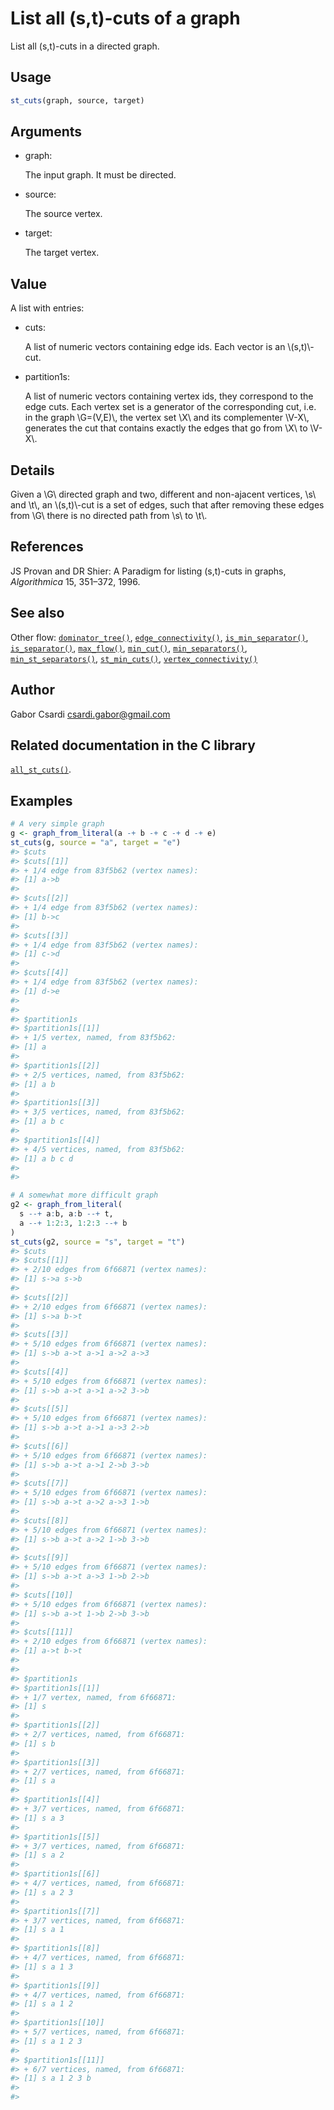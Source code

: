 # List all (s,t)-cuts of a graph

List all (s,t)-cuts in a directed graph.

## Usage

``` r
st_cuts(graph, source, target)
```

## Arguments

- graph:

  The input graph. It must be directed.

- source:

  The source vertex.

- target:

  The target vertex.

## Value

A list with entries:

- cuts:

  A list of numeric vectors containing edge ids. Each vector is an
  \\(s,t)\\-cut.

- partition1s:

  A list of numeric vectors containing vertex ids, they correspond to
  the edge cuts. Each vertex set is a generator of the corresponding
  cut, i.e. in the graph \\G=(V,E)\\, the vertex set \\X\\ and its
  complementer \\V-X\\, generates the cut that contains exactly the
  edges that go from \\X\\ to \\V-X\\.

## Details

Given a \\G\\ directed graph and two, different and non-ajacent
vertices, \\s\\ and \\t\\, an \\(s,t)\\-cut is a set of edges, such that
after removing these edges from \\G\\ there is no directed path from
\\s\\ to \\t\\.

## References

JS Provan and DR Shier: A Paradigm for listing (s,t)-cuts in graphs,
*Algorithmica* 15, 351–372, 1996.

## See also

Other flow:
[`dominator_tree()`](https://r.igraph.org/reference/dominator_tree.md),
[`edge_connectivity()`](https://r.igraph.org/reference/edge_connectivity.md),
[`is_min_separator()`](https://r.igraph.org/reference/is_min_separator.md),
[`is_separator()`](https://r.igraph.org/reference/is_separator.md),
[`max_flow()`](https://r.igraph.org/reference/max_flow.md),
[`min_cut()`](https://r.igraph.org/reference/min_cut.md),
[`min_separators()`](https://r.igraph.org/reference/min_separators.md),
[`min_st_separators()`](https://r.igraph.org/reference/min_st_separators.md),
[`st_min_cuts()`](https://r.igraph.org/reference/st_min_cuts.md),
[`vertex_connectivity()`](https://r.igraph.org/reference/vertex_connectivity.md)

## Author

Gabor Csardi <csardi.gabor@gmail.com>

## Related documentation in the C library

[`all_st_cuts()`](https://igraph.org/c/html/latest/igraph-Flows.html#igraph_all_st_cuts).

## Examples

``` r
# A very simple graph
g <- graph_from_literal(a -+ b -+ c -+ d -+ e)
st_cuts(g, source = "a", target = "e")
#> $cuts
#> $cuts[[1]]
#> + 1/4 edge from 83f5b62 (vertex names):
#> [1] a->b
#> 
#> $cuts[[2]]
#> + 1/4 edge from 83f5b62 (vertex names):
#> [1] b->c
#> 
#> $cuts[[3]]
#> + 1/4 edge from 83f5b62 (vertex names):
#> [1] c->d
#> 
#> $cuts[[4]]
#> + 1/4 edge from 83f5b62 (vertex names):
#> [1] d->e
#> 
#> 
#> $partition1s
#> $partition1s[[1]]
#> + 1/5 vertex, named, from 83f5b62:
#> [1] a
#> 
#> $partition1s[[2]]
#> + 2/5 vertices, named, from 83f5b62:
#> [1] a b
#> 
#> $partition1s[[3]]
#> + 3/5 vertices, named, from 83f5b62:
#> [1] a b c
#> 
#> $partition1s[[4]]
#> + 4/5 vertices, named, from 83f5b62:
#> [1] a b c d
#> 
#> 

# A somewhat more difficult graph
g2 <- graph_from_literal(
  s --+ a:b, a:b --+ t,
  a --+ 1:2:3, 1:2:3 --+ b
)
st_cuts(g2, source = "s", target = "t")
#> $cuts
#> $cuts[[1]]
#> + 2/10 edges from 6f66871 (vertex names):
#> [1] s->a s->b
#> 
#> $cuts[[2]]
#> + 2/10 edges from 6f66871 (vertex names):
#> [1] s->a b->t
#> 
#> $cuts[[3]]
#> + 5/10 edges from 6f66871 (vertex names):
#> [1] s->b a->t a->1 a->2 a->3
#> 
#> $cuts[[4]]
#> + 5/10 edges from 6f66871 (vertex names):
#> [1] s->b a->t a->1 a->2 3->b
#> 
#> $cuts[[5]]
#> + 5/10 edges from 6f66871 (vertex names):
#> [1] s->b a->t a->1 a->3 2->b
#> 
#> $cuts[[6]]
#> + 5/10 edges from 6f66871 (vertex names):
#> [1] s->b a->t a->1 2->b 3->b
#> 
#> $cuts[[7]]
#> + 5/10 edges from 6f66871 (vertex names):
#> [1] s->b a->t a->2 a->3 1->b
#> 
#> $cuts[[8]]
#> + 5/10 edges from 6f66871 (vertex names):
#> [1] s->b a->t a->2 1->b 3->b
#> 
#> $cuts[[9]]
#> + 5/10 edges from 6f66871 (vertex names):
#> [1] s->b a->t a->3 1->b 2->b
#> 
#> $cuts[[10]]
#> + 5/10 edges from 6f66871 (vertex names):
#> [1] s->b a->t 1->b 2->b 3->b
#> 
#> $cuts[[11]]
#> + 2/10 edges from 6f66871 (vertex names):
#> [1] a->t b->t
#> 
#> 
#> $partition1s
#> $partition1s[[1]]
#> + 1/7 vertex, named, from 6f66871:
#> [1] s
#> 
#> $partition1s[[2]]
#> + 2/7 vertices, named, from 6f66871:
#> [1] s b
#> 
#> $partition1s[[3]]
#> + 2/7 vertices, named, from 6f66871:
#> [1] s a
#> 
#> $partition1s[[4]]
#> + 3/7 vertices, named, from 6f66871:
#> [1] s a 3
#> 
#> $partition1s[[5]]
#> + 3/7 vertices, named, from 6f66871:
#> [1] s a 2
#> 
#> $partition1s[[6]]
#> + 4/7 vertices, named, from 6f66871:
#> [1] s a 2 3
#> 
#> $partition1s[[7]]
#> + 3/7 vertices, named, from 6f66871:
#> [1] s a 1
#> 
#> $partition1s[[8]]
#> + 4/7 vertices, named, from 6f66871:
#> [1] s a 1 3
#> 
#> $partition1s[[9]]
#> + 4/7 vertices, named, from 6f66871:
#> [1] s a 1 2
#> 
#> $partition1s[[10]]
#> + 5/7 vertices, named, from 6f66871:
#> [1] s a 1 2 3
#> 
#> $partition1s[[11]]
#> + 6/7 vertices, named, from 6f66871:
#> [1] s a 1 2 3 b
#> 
#> 
```
